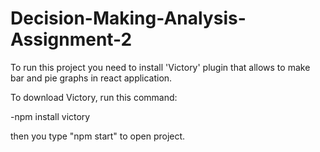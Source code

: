 # Decision-Making-Analysis-Assignment-2

 To run this project you need to install 'Victory' plugin that allows to make bar and pie graphs in react application.
 
 To download Victory, run this command:
 
 -npm install victory
    
 then you type "npm start" to open project.
